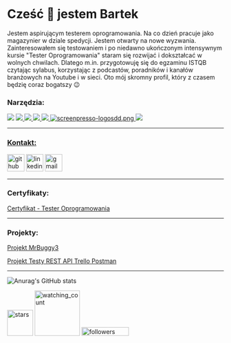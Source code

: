 # **Cześć 👋 jestem Bartek**
Jestem aspirującym testerem oprogramowania. Na co dzień pracuje jako magazynier w dziale spedycji. Jestem otwarty na nowe wyzwania. Zainteresowałem się testowaniem i po niedawno ukończonym intensywnym kursie "Tester Oprogramowania" staram się rozwijać i dokształcać w wolnych chwilach. Dlatego m.in. przygotowuję się do egzaminu ISTQB czytając sylabus, korzystając z podcastów, poradników i kanałów branżowych na Youtube i w sieci. Oto mój skromny profil, który z czasem będzię coraz bogatszy :wink:

### ****Narzędzia****:

<img src="https://img.icons8.com/color/48/null/jira.png"/>  <a href="https://imgbb.com/"><img src="https://img.icons8.com/external-tal-revivo-color-tal-revivo/48/null/external-postman-is-the-only-complete-api-development-environment-logo-color-tal-revivo.png"/>  <img src="https://img.icons8.com/color/48/null/visual-studio-code-2019.png"/>  <img src="https://img.icons8.com/color/48/null/git.png"/>
  <img src="https://img.icons8.com/color/49/null/trello.png"/>
  <img src="https://imgupload.pl/images/2023/01/09/screenpresso-logosdd.png" alt="screenpresso-logosdd.png" borde="0" />
  <img src="https://img.icons8.com/ios/48/2962FF/chrome--v1.png"/>
  
  ---
### ****Kontakt****:

[<img src='https://img.icons8.com/3d-fluency/135/null/github.png' alt='github' height='40'>](https://github.com/bartlomiejzelewski)  [<img src='https://img.icons8.com/color/96/null/linkedin-circled--v1.png' alt='linkedin' height='40'>](https://www.linkedin.com/in/Bartłomiej-Zelewski/) <a href="mailto:bzelewski25@gmail.com?"><img src='https://img.icons8.com/fluency/48/null/gmail-new.png' alt='gmail' height='40'/></a>

--- 

### ****Certyfikaty****:

[Certyfikat - Tester Oprogramowania](https://app.diplomasafe.com/pl-PL/diploma/de5d113e1618528417a8d6a2c86c4535a7cee9e1d/tester-oprogramowania)


---

### ****Projekty****:

[Projekt MrBuggy3](https://github.com/bartlomiejzelewski/Projekt-MrBuggy3)

[Projekt Testy REST API Trello Postman](https://github.com/bartlomiejzelewski/Testy-REST-API-Trello---Postman-Collection)

---

![Anurag's GitHub stats](https://github-readme-stats-sigma-five.vercel.app/api?username=bartlomiejzelewski&show_icons=true&theme=tokyonight)

<p align="left"><img src="https://img.shields.io/github/stars/bartlomiejzelewski?label=Stars" alt="stars" width="60"/>
 <img src="https://komarev.com/ghpvc/?username=bartlomiejzelewski&color=blue" alt="watching_count" width="105" />
<img alt="followers" title="Follow me on Github" src="https://img.shields.io/github/followers/bartlomiejzelewski?color=257ad3&style=for-the-badge&logo=github&label=Follow" width="110" height='20.5'>
